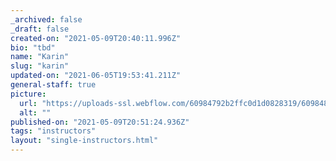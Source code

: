 ```yaml
---
_archived: false
_draft: false
created-on: "2021-05-09T20:40:11.996Z"
bio: "tbd"
name: "Karin"
slug: "karin"
updated-on: "2021-06-05T19:53:41.211Z"
general-staff: true
picture:
  url: "https://uploads-ssl.webflow.com/60984792b2ffc0d1d0828319/609848a9706ca24cf4e475b8_anyabio.png"
  alt: ""
published-on: "2021-05-09T20:51:24.936Z"
tags: "instructors"
layout: "single-instructors.html"
---
```



